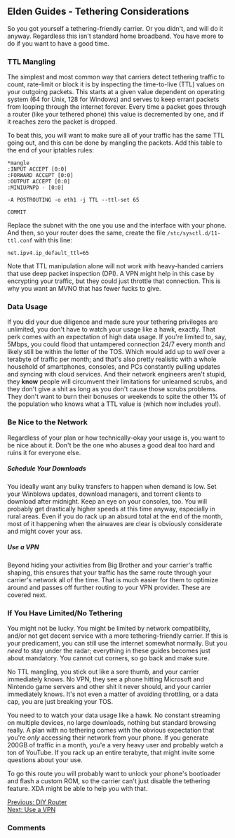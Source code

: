 ## Elden Guides - Tethering Considerations
So you got yourself a tethering-friendly carrier. Or you didn't, and will do it
anyway. Regardless this isn't standard home broadband. You have more to do if
you want to have a good time.

### TTL Mangling
The simplest and most common way that carriers detect tethering traffic to
count, rate-limit or block it is by inspecting the time-to-live (TTL) values on
your outgoing packets. This starts at a given value dependent on operating
system (64 for Unix, 128 for Windows) and serves to keep errant packets from
looping through the internet forever. Every time a packet goes through a router
(like your tethered phone) this value is decremented by one, and if it reaches
zero the packet is dropped.

To beat this, you will want to make sure all of your traffic has the same TTL
going out, and this can be done by mangling the packets. Add this table to the
end of your iptables rules:
```
*mangle
:INPUT ACCEPT [0:0]
:FORWARD ACCEPT [0:0]
:OUTPUT ACCEPT [0:0]
:MINIUPNPD - [0:0]

-A POSTROUTING -o eth1 -j TTL --ttl-set 65

COMMIT
```
Replace the subnet with the one you use and the interface with your phone. And
then, so your router does the same, create the file `/stc/sysctl.d/11-ttl.conf`
with this line:
```
net.ipv4.ip_default_ttl=65
```
Note that TTL manipulation alone will not work with heavy-handed carriers that
use deep packet inspection (DPI). A VPN might help in this case by encrypting
your traffic, but they could just throttle that connection. This is why you
want an MVNO that has fewer fucks to give.

### Data Usage
If you did your due diligence and made sure your tethering privileges are
unlimited, you don't have to watch your usage like a hawk, exactly. That perk
comes with an expectation of high data usage. If you're limited to, say, 5Mbps,
you could flood that untampered connection 24/7 every month and likely still be
within the letter of the TOS. Which would add up to *well* over a terabyte of
traffic per month; and that's also pretty realistic with a whole household of
smartphones, consoles, and PCs constantly pulling updates and syncing with
cloud services. And their network engineers aren't stupid, they **know** people
will circumvent their limitations for unlearned scrubs, and they don't give a
shit as long as you don't cause those scrubs problems. They don't want to burn
their bonuses or weekends to spite the other 1% of the population who knows
what a TTL value is (which now includes you!).

### Be Nice to the Network
Regardless of your plan or how technically-okay your usage is, you want to be
nice about it. Don't be the one who abuses a good deal too hard and ruins it
for everyone else.

##### Schedule Your Downloads
You ideally want any bulky transfers to happen when demand is low. Set your
Winblows updates, download managers, and torrent clients to download after
midnight. Keep an eye on your consoles, too. You will probably get drastically
higher speeds at this time anyway, especially in rural areas. Even if you do
rack up an absurd total at the end of the month, most of it happening when the
airwaves are clear is obviously considerate and might cover your ass.

##### Use a VPN
Beyond hiding your activities from Big Brother and your carrier's traffic
shaping, this ensures that your traffic has the same route through your
carrier's network all of the time. That is much easier for them to optimize
around and passes off further routing to your VPN provider. These are covered
next.

### If You Have Limited/No Tethering
You might not be lucky. You might be limited by network compatibility, and/or
not get decent service with a more tethering-friendly carrier. If this is your
predicament, you can still use the internet somewhat normally. But you *need*
to stay under the radar; everything in these guides becomes just about
mandatory. You cannot cut corners, so go back and make sure.

No TTL mangling, you stick out like a sore thumb, and your carrier immediately
knows. No VPN, they see a phone hitting Microsoft and Nintendo game servers and
other shit it never should, and your carrier immediately knows. It's not even a
matter of avoiding throttling, or a data cap, you are just breaking your TOS.

You need to to watch your data usage like a hawk. No constant streaming on
multiple devices, no large downloads, nothing but standard browsing really. A
plan with no tethering comes with the obvious expectation that you're *only*
accessing their network from your phone. If you generate 200GB of traffic in a
month, you'e a very heavy user and probably watch a ton of YouTube. If you rack
up an entire terabyte, that might invite some questions about your use.

To go this route you will probably want to unlock your phone's bootloader and
flash a custom ROM, so the carrier can't just disable the tethering feature.
XDA might be able to help you with that.

[Previous: DIY Router](/guides/rural-networking/2-diy-router.html)<br/>
[Next: Use a VPN](/guides/rural-networking/4-tethering-vpn.html)

### Comments

